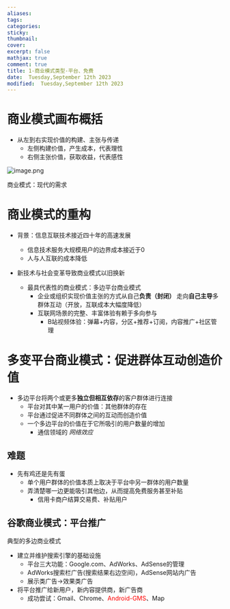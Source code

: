 ```yaml
---
aliases: 
tags: 
categories:
sticky:
thumbnail:
cover: 
excerpt: false
mathjax: true
comment: true
title: 1-商业模式类型-平台、免费
date:  Tuesday,September 12th 2023
modified:  Tuesday,September 12th 2023
---
```


# 商业模式画布概括

- 从左到右实现价值的构建、主张与传递
	- 左侧构建价值，产生成本，代表理性
	- 右侧主张价值，获取收益，代表感性

![image.png](https://chillcharlie-img.oss-cn-hangzhou.aliyuncs.com/image%2F2023%2F09%2F12%2Fce2e3c76a79d688965fdf38cb1778c68_20230912102339.png)

商业模式：现代的需求

# 商业模式的重构

- 背景：信息互联技术接近四十年的高速发展
	- 信息技术服务大规模用户的边界成本接近于0
	- 人与人互联的成本降低

- 新技术与社会变革导致商业模式以旧换新
	- 最具代表性的商业模式：多边平台商业模式
		- 企业或组织实现价值主张的方式从自己**负责（封闭）** 走向**自己主导**多群体互动（开放，互联成本大幅度降低）
		- 互联网场景的完整、丰富体验有赖于多向参与
			- B站视频体验：弹幕+内容，分区+推荐+订阅，内容推广+社区管理

# 多变平台商业模式：促进群体互动创造价值

- 多边平台将两个或更多**独立但相互依存**的客户群体进行连接
	- 平台对其中某一用户的价值：其他群体的存在
	- 平台通过促进不同群体之间的互动而创造价值
	- 一个多边平台的价值在于它所吸引的用户数量的增加
		- 通信领域的 _网络效应_

## 难题

- 先有鸡还是先有蛋
	- 单个用户群体的价值本质上取决于平台中另一群体的用户数量
	- 弄清楚哪一边更能吸引其他边，从而提高免费服务甚至补贴
		- 信用卡商户结算交易费、补贴用户

## 谷歌商业模式：平台推广

典型的多边商业模式

- 建立并维护搜索引擎的基础设施
	- 平台三大功能：Google.com、AdWorks、AdSense的管理
	- AdWorks搜索栏广告(搜索结果右边空间)，AdSense网站内广告
	- 展示类广告->效果类广告
- 将平台推广给新用户，新内容提供商，新广告商
	- 成功尝试：Gmail、Chrome、<font color="#ff0000">Android-GMS</font>、Map

